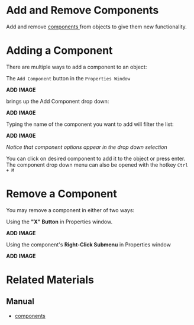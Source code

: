 # Add and Remove Components

Add and remove [ components  ](https://plasmaengine.github.io/PlasmaDocs/Plasma1/Editor/architecture/components.markdown) from objects to give them new functionality.

# Adding a Component
There are multiple ways to add a component to an object:

The `Add Component` button in the `Properties Window`



**ADD IMAGE**


brings up the Add Component drop down:



**ADD IMAGE**


 Typing the name of the component you want to add will filter the list:



**ADD IMAGE**


*Notice that component options appear in the drop down selection*


You can click on desired component to add it to the object or press enter. The component drop down menu can also be opened with the hotkey `Ctrl + M`

# Remove a Component
You may remove a component in either of two ways:

Using the **"X" Button** in Properties window.


**ADD IMAGE**

Using the component's **Right-Click Submenu** in Properties window


**ADD IMAGE**


# Related Materials
## Manual
- [components](https://plasmaengine.github.io/PlasmaDocs/Plasma1/Editor/architecture/components.markdown) 

 